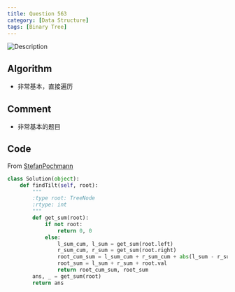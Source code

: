 ```yaml
---
title: Question 563
category: [Data Structure]
tags: [Binary Tree]
---
```


![Description](../Assets/Figure/questio563.png)

## Algorithm

- 非常基本，直接遍历

## Comment

- 非常基本的题目

## Code

From [StefanPochmann](https://discuss.leetcode.com/topic/60550/o-n-sqrt-n-solution)

```python
class Solution(object):
    def findTilt(self, root):
        """
        :type root: TreeNode
        :rtype: int
        """
        def get_sum(root):
            if not root:
                return 0, 0
            else:
                l_sum_cum, l_sum = get_sum(root.left)
                r_sum_cum, r_sum = get_sum(root.right)
                root_cum_sum = l_sum_cum + r_sum_cum + abs(l_sum - r_sum)
                root_sum = l_sum + r_sum + root.val
                return root_cum_sum, root_sum
        ans, _ = get_sum(root)
        return ans
```
